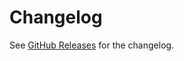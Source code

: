 # Changelog

See [GitHub Releases][releases] for the changelog.

[releases]: https://github.com/rehypejs/rehype-minify/releases
